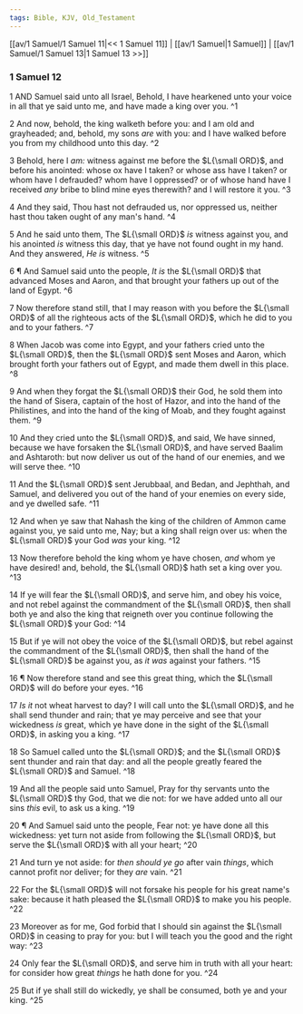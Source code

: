 ```yaml
---
tags: Bible, KJV, Old_Testament
---
```


[[av/1 Samuel/1 Samuel 11|<< 1 Samuel 11]] | [[av/1 Samuel|1 Samuel]] | [[av/1 Samuel/1 Samuel 13|1 Samuel 13 >>]]

### 1 Samuel 12

1 AND Samuel said unto all Israel, Behold, I have hearkened unto your voice in all that ye said unto me, and have made a king over you. ^1

2 And now, behold, the king walketh before you: and I am old and grayheaded; and, behold, my sons _are_ with you: and I have walked before you from my childhood unto this day. ^2

3 Behold, here I _am:_ witness against me before the $L{\small ORD}$, and before his anointed: whose ox have I taken? or whose ass have I taken? or whom have I defrauded? whom have I oppressed? or of whose hand have I received _any_ bribe to blind mine eyes therewith? and I will restore it you. ^3

4 And they said, Thou hast not defrauded us, nor oppressed us, neither hast thou taken ought of any man's hand. ^4

5 And he said unto them, The $L{\small ORD}$ _is_ witness against you, and his anointed _is_ witness this day, that ye have not found ought in my hand. And they answered, _He_ _is_ witness. ^5

6 ¶ And Samuel said unto the people, _It_ _is_ the $L{\small ORD}$ that advanced Moses and Aaron, and that brought your fathers up out of the land of Egypt. ^6

7 Now therefore stand still, that I may reason with you before the $L{\small ORD}$ of all the righteous acts of the $L{\small ORD}$, which he did to you and to your fathers. ^7

8 When Jacob was come into Egypt, and your fathers cried unto the $L{\small ORD}$, then the $L{\small ORD}$ sent Moses and Aaron, which brought forth your fathers out of Egypt, and made them dwell in this place. ^8

9 And when they forgat the $L{\small ORD}$ their God, he sold them into the hand of Sisera, captain of the host of Hazor, and into the hand of the Philistines, and into the hand of the king of Moab, and they fought against them. ^9

10 And they cried unto the $L{\small ORD}$, and said, We have sinned, because we have forsaken the $L{\small ORD}$, and have served Baalim and Ashtaroth: but now deliver us out of the hand of our enemies, and we will serve thee. ^10

11 And the $L{\small ORD}$ sent Jerubbaal, and Bedan, and Jephthah, and Samuel, and delivered you out of the hand of your enemies on every side, and ye dwelled safe. ^11

12 And when ye saw that Nahash the king of the children of Ammon came against you, ye said unto me, Nay; but a king shall reign over us: when the $L{\small ORD}$ your God _was_ your king. ^12

13 Now therefore behold the king whom ye have chosen, _and_ whom ye have desired! and, behold, the $L{\small ORD}$ hath set a king over you. ^13

14 If ye will fear the $L{\small ORD}$, and serve him, and obey his voice, and not rebel against the commandment of the $L{\small ORD}$, then shall both ye and also the king that reigneth over you continue following the $L{\small ORD}$ your God: ^14

15 But if ye will not obey the voice of the $L{\small ORD}$, but rebel against the commandment of the $L{\small ORD}$, then shall the hand of the $L{\small ORD}$ be against you, as _it_ _was_ against your fathers. ^15

16 ¶ Now therefore stand and see this great thing, which the $L{\small ORD}$ will do before your eyes. ^16

17 _Is_ _it_ not wheat harvest to day? I will call unto the $L{\small ORD}$, and he shall send thunder and rain; that ye may perceive and see that your wickedness _is_ great, which ye have done in the sight of the $L{\small ORD}$, in asking you a king. ^17

18 So Samuel called unto the $L{\small ORD}$; and the $L{\small ORD}$ sent thunder and rain that day: and all the people greatly feared the $L{\small ORD}$ and Samuel. ^18

19 And all the people said unto Samuel, Pray for thy servants unto the $L{\small ORD}$ thy God, that we die not: for we have added unto all our sins _this_ evil, to ask us a king. ^19

20 ¶ And Samuel said unto the people, Fear not: ye have done all this wickedness: yet turn not aside from following the $L{\small ORD}$, but serve the $L{\small ORD}$ with all your heart; ^20

21 And turn ye not aside: for _then_ _should_ _ye_ _go_ after vain _things_, which cannot profit nor deliver; for they _are_ vain. ^21

22 For the $L{\small ORD}$ will not forsake his people for his great name's sake: because it hath pleased the $L{\small ORD}$ to make you his people. ^22

23 Moreover as for me, God forbid that I should sin against the $L{\small ORD}$ in ceasing to pray for you: but I will teach you the good and the right way: ^23

24 Only fear the $L{\small ORD}$, and serve him in truth with all your heart: for consider how great _things_ he hath done for you. ^24

25 But if ye shall still do wickedly, ye shall be consumed, both ye and your king. ^25
